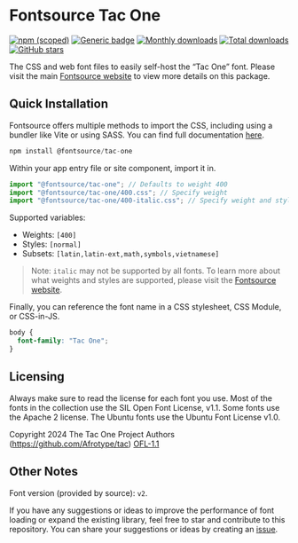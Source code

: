 # Fontsource Tac One

[![npm (scoped)](https://img.shields.io/npm/v/@fontsource/tac-one?color=brightgreen)](https://www.npmjs.com/package/@fontsource/tac-one) [![Generic badge](https://img.shields.io/badge/fontsource-passing-brightgreen)](https://github.com/fontsource/fontsource) [![Monthly downloads](https://badgen.net/npm/dm/@fontsource/tac-one)](https://github.com/fontsource/fontsource) [![Total downloads](https://badgen.net/npm/dt/@fontsource/tac-one)](https://github.com/fontsource/fontsource) [![GitHub stars](https://img.shields.io/github/stars/fontsource/fontsource.svg?style=social&label=Star)](https://github.com/fontsource/fontsource/stargazers)

The CSS and web font files to easily self-host the “Tac One” font. Please visit the main [Fontsource website](https://fontsource.org/fonts/tac-one) to view more details on this package.

## Quick Installation

Fontsource offers multiple methods to import the CSS, including using a bundler like Vite or using SASS. You can find full documentation [here](https://fontsource.org/docs/getting-started/introduction).

```javascript
npm install @fontsource/tac-one
```

Within your app entry file or site component, import it in.

```javascript
import "@fontsource/tac-one"; // Defaults to weight 400
import "@fontsource/tac-one/400.css"; // Specify weight
import "@fontsource/tac-one/400-italic.css"; // Specify weight and style
```

Supported variables:
- Weights: `[400]`
- Styles: `[normal]`
- Subsets: `[latin,latin-ext,math,symbols,vietnamese]`

> Note: `italic` may not be supported by all fonts. To learn more about what weights and styles are supported, please visit the [Fontsource website](https://fontsource.org/fonts/tac-one).

Finally, you can reference the font name in a CSS stylesheet, CSS Module, or CSS-in-JS.

```css
body {
  font-family: "Tac One";
}
```

## Licensing
Always make sure to read the license for each font you use. Most of the fonts in the collection use the SIL Open Font License, v1.1. Some fonts use the Apache 2 license. The Ubuntu fonts use the Ubuntu Font License v1.0.

Copyright 2024 The Tac One Project Authors (https://github.com/Afrotype/tac)
[OFL-1.1](http://scripts.sil.org/OFL)

## Other Notes
Font version (provided by source): `v2`.

If you have any suggestions or ideas to improve the performance of font loading or expand the existing library, feel free to star and contribute to this repository. You can share your suggestions or ideas by creating an [issue](https://github.com/fontsource/fontsource/issues).